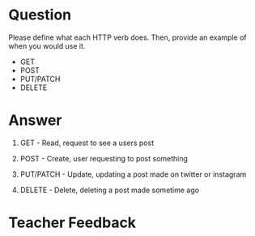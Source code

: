 # Question
Please define what each HTTP verb does. Then, provide an example of when you would use it.

- GET
- POST
- PUT/PATCH
- DELETE

# Answer
1. GET - Read, request to see a users post

2. POST - Create, user requesting to post something 

3. PUT/PATCH - Update, updating a post made on twitter or instagram

4. DELETE - Delete, deleting a post made sometime ago

# Teacher Feedback